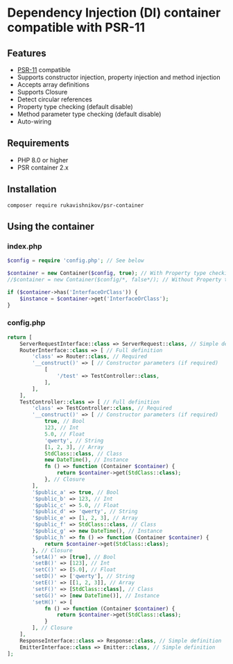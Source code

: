 # Dependency Injection (DI) container compatible with PSR-11

## Features

- [PSR-11](https://www.php-fig.org/psr/psr-11/) compatible
- Supports constructor injection, property injection and method injection
- Accepts array definitions
- Supports Closure
- Detect circular references
- Property type checking (default disable)
- Method parameter type checking (default disable)
- Auto-wiring

## Requirements

- PHP 8.0 or higher
- PSR container 2.x

## Installation

```
composer require rukavishnikov/psr-container
```

## Using the container

### index.php

```php
$config = require 'config.php'; // See below

$container = new Container($config, true); // With Property type checking and Method parameter type checking
//$container = new Container($config/*, false*/); // Without Property type checking and Method parameter type checking

if ($container->has('InterfaceOrClass')) {
    $instance = $container->get('InterfaceOrClass');
}
```

### config.php

```php
return [
    ServerRequestInterface::class => ServerRequest::class, // Simple definition
    RouterInterface::class => [ // Full definition
        'class' => Router::class, // Required
        '__construct()' => [ // Constructor parameters (if required)
            [
                '/test' => TestController::class,
            ],
        ],
    ],
    TestController::class => [ // Full definition
        'class' => TestController::class, // Required
        '__construct()' => [ // Constructor parameters (if required)
            true, // Bool
            123, // Int
            5.0, // Float
            'qwerty', // String
            [1, 2, 3], // Array
            StdClass::class, // Class
            new DateTime(), // Instance
            fn () => function (Container $container) {
                return $container->get(StdClass::class);
            }, // Closure
        ],
        '$public_a' => true, // Bool
        '$public_b' => 123, // Int
        '$public_c' => 5.0, // Float
        '$public_d' => 'qwerty', // String
        '$public_e' => [1, 2, 3], // Array
        '$public_f' => StdClass::class, // Class
        '$public_g' => new DateTime(), // Instance
        '$public_h' => fn () => function (Container $container) {
            return $container->get(StdClass::class);
        }, // Closure
        'setA()' => [true], // Bool
        'setB()' => [123], // Int
        'setC()' => [5.0], // Float
        'setD()' => ['qwerty'], // String
        'setE()' => [[1, 2, 3]], // Array
        'setF()' => [StdClass::class], // Class
        'setG()' => [new DateTime()], // Instance
        'setH()' => [
            fn () => function (Container $container) {
                return $container->get(StdClass::class);
            }
        ], // Closure
    ],
    ResponseInterface::class => Response::class, // Simple definition
    EmitterInterface::class => Emitter::class, // Simple definition
];
```
